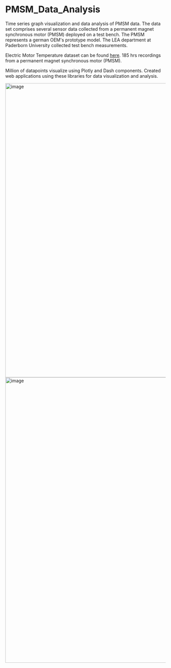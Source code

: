 # PMSM_Data_Analysis

Time series graph visualization and data analysis of PMSM data. The data set comprises several sensor data collected from a permanent magnet synchronous motor (PMSM) deployed on a test bench. The PMSM represents a german OEM's prototype model. The LEA department at Paderborn University collected test bench measurements.

Electric Motor Temperature dataset can be found [here](https://emanual.robotis.com/docs/en/platform/turtlebot3/appendix_raspi_cam/](https://www.kaggle.com/datasets/wkirgsn/electric-motor-temperature)https://www.kaggle.com/datasets/wkirgsn/electric-motor-temperature). 185 hrs recordings from a permanent magnet synchronous motor (PMSM).

Million of datapoints visualize using Plotly and Dash components. Created web applications using these libraries for data visualization and analysis.

<img width="920" alt="image" src="https://github.com/Vishal1711/PMSM_Data_Analysis/assets/79803663/a4258273-6662-4c11-bba9-1f0284cd16e6">

<img width="893" alt="image" src="https://github.com/Vishal1711/PMSM_Data_Analysis/assets/79803663/658ed41a-625d-422a-85ac-1af7f09b4e54">




